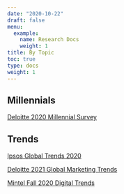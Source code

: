 ```yaml
---
date: "2020-10-22"
draft: false
menu:
  example:
    name: Research Docs
    weight: 1
title: By Topic
toc: true
type: docs
weight: 1
---
```


## Millennials 

[Deloitte 2020 Millennial Survey](https://dng.sharepoint.com/sites/KnowledgeCenter2/Shared%20Documents/General/deloitte/deloitte-2020-millennial-survey.pdf)

## Trends 

[Ipsos Global Trends 2020](https://dng.sharepoint.com/sites/KnowledgeCenter2/Shared%20Documents/General/deloitte/deloitte-2020-millennial-survey.pdf)

[Deloitte 2021 Global Marketing Trends](https://dng.sharepoint.com/sites/KnowledgeCenter2/Shared%20Documents/General/deloitte/DI_2021-Global-Marketing-Trends_US.pdf)

[Mintel Fall 2020 Digital Trends](https://dng.sharepoint.com/sites/KnowledgeCenter2/Shared%20Documents/General/mintel/Digital%20Trends%20-%20Fall%20Incl%20Impact%20of%20COVID-19%20-%20US%20-%20October%202020.pdf)